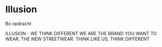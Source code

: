 # Illusion
Bo opdracht

ILLUSION - WE THINK DIFFERENT
WE ARE THE BRAND YOU WANT TO WEAR, THE NEW STREETWEAR.
THINK LIKE US, THINK DIFFERENT